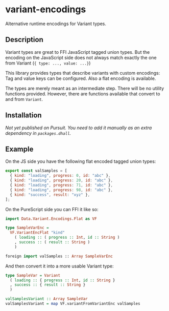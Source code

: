 # variant-encodings

Alternative runtime encodings for Variant types.

## Description

Variant types are great to FFI JavaScript tagged union types. But the encoding
on the JavaScript side does not always match exactly the one from Variant (`{
type: ..., value: ...}`)

This library provides types that describe variants with custom encodings: Tag
and value keys can be configured. Also a flat encoding is available.

The types are merely meant as an intermediate step. There will be no utility
functions provided. However, there are functions available that convert to and from `Variant`.

## Installation

_Not yet published on Pursuit. You need to add it manually as an extra dependency in `packages.dhall`._

## Example

On the JS side you have the following flat encoded tagged union types:

```js
export const valSamples = [
  { kind: "loading", progress: 0, id: "abc" },
  { kind: "loading", progress: 20, id: "abc" },
  { kind: "loading", progress: 71, id: "abc" },
  { kind: "loading", progress: 98, id: "abc" },
  { kind: "success", result: "xyz" },
];
```

On the PureScript side you can FFI it like so:

```hs
import Data.Variant.Encodings.Flat as VF

type SampleVarEnc =
  VF.VariantEncFlat "kind"
    ( loading :: ( progress :: Int, id :: String )
    , success :: ( result :: String )
    )

foreign import valSamples :: Array SampleVarEnc
```

And then convert it into a more usable Variant type:

```hs
type SampleVar = Variant
  ( loading :: { progress :: Int, id :: String }
  , success :: { result :: String }
  )

valSamplesVariant :: Array SampleVar
valSamplesVariant = map VF.variantFromVariantEnc valSamples
```
